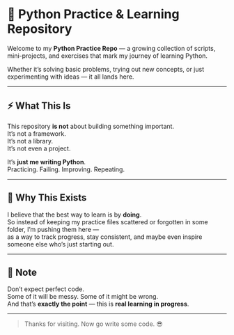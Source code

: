 # 🐍 Python Practice & Learning Repository

Welcome to my **Python Practice Repo** — a growing collection of scripts, mini-projects, and exercises that mark my journey of learning Python.  

Whether it’s solving basic problems, trying out new concepts, or just experimenting with ideas — it all lands here.

---

## ⚡ What This Is

This repository **is not** about building something important.  
It’s not a framework.  
It’s not a library.  
It’s not even a project.  

It’s **just me writing Python**.  
Practicing. Failing. Improving. Repeating.

---

## 🧠 Why This Exists

I believe that the best way to learn is by **doing**.  
So instead of keeping my practice files scattered or forgotten in some folder, I’m pushing them here —  
as a way to track progress, stay consistent, and maybe even inspire someone else who’s just starting out.

---

## 📌 Note

Don’t expect perfect code.  
Some of it will be messy. Some of it might be wrong.  
And that’s **exactly the point** — this is **real learning in progress**.

---

> Thanks for visiting. Now go write some code. 😎
